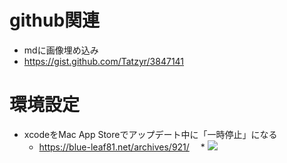 # github関連
* mdに画像埋め込み
 * https://gist.github.com/Tatzyr/3847141
 

# 環境設定
* xcodeをMac App Storeでアップデート中に「一時停止」になる
  * https://blue-leaf81.net/archives/921/
　* ![](http://i.imgur.com/XaHcqBG.png)
